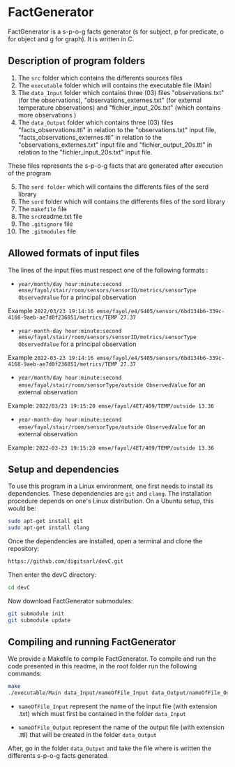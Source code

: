
# FactGenerator

FactGenerator is a s-p-o-g facts generator (s for subject, p for predicate, o for object and g for graph). It is written in C.


## Description of program folders

 1. The ```src``` folder which contains the differents sources files
 2. The ```executable``` folder which will contains the executable file (Main)
 3. The ```data_Input``` folder which contains three (03) files "observations.txt" (for the observations), "observations_externes.txt" (for external temperature observations) and "fichier_input_20s.txt" (which contains more observations ) 
 4. The ```data_Output``` folder which contains three (03) files "facts_observations.ttl" in relation to the "observations.txt" input file, "facts_observations_externes.ttl" in relation to the "observations_externes.txt" input file and "fichier_output_20s.ttl" in relation to the "fichier_input_20s.txt" input file. 
 
 These files represents the s-p-o-g facts that are generated after execution of the program
 
 5. The ```serd folder``` which will contains the differents files of the serd library
 6. The ```sord``` folder which will contains the differents files of the sord library
 7. The ```makefile``` file
 8. The ```src```readme.txt file
 9. The ```.gitignore``` file
 10. The ```.gitmodules``` file
 
 
## Allowed formats of input files

The lines of the input files must respect one of the following formats :

 - ```year/month/day hour:minute:second emse/fayol/stair/room/sensors/sensorID/metrics/sensorType ObservedValue``` for a principal observation
 
 Example ```2022/03/23 19:14:16 emse/fayol/e4/S405/sensors/6bd134b6-339c-4168-9aeb-ae7d0f236851/metrics/TEMP 27.37```
 
 - ```year-month-day hour:minute:second emse/fayol/stair/room/sensors/sensorID/metrics/sensorType ObservedValue``` for a principal observation
 
 Example ```2022-03-23 19:14:16 emse/fayol/e4/S405/sensors/6bd134b6-339c-4168-9aeb-ae7d0f236851/metrics/TEMP 27.37```
 
 - ```year/month/day hour:minute:second emse/fayol/stair/room/sensorType/outside ObservedValue``` for an external observation
 
 Example: ```2022/03/23 19:15:20 emse/fayol/4ET/409/TEMP/outside 13.36``` 
 
 - ```year-month-day hour:minute:second emse/fayol/stair/room/sensorType/outside ObservedValue``` for an external observation
 
 Example: ```2022-03-23 19:15:20 emse/fayol/4ET/409/TEMP/outside 13.36``` 



## Setup and dependencies

To use this program in a Linux environment, one first needs to install its dependencies. These dependencies are ```git``` and ```clang```. The installation procedure depends on one's Linux distribution. On a Ubuntu setup, this would be:

```bash
sudo apt-get install git
sudo apt-get install clang
```

Once the dependencies are installed, open a terminal and clone the repository:

```bash
https://github.com/digitsarl/devC.git
```

Then enter the devC directory:

```bash
cd devC
```

Now download FactGenerator submodules:

```bash
git submodule init
git submodule update
```



## Compiling and running FactGenerator

We provide a Makefile to compile FactGenerator. To compile and run the code presented in this readme, in the root folder run the following commands:
```bash
make
./executable/Main data_Input/nameOfFile_Input data_Output/nameOfFile_Output
```

 - ```nameOfFile_Input``` represent the name of the input file (with extension .txt) which must first be contained in the folder ```data_Input``` 
 
 - ```nameOfFile_Output``` represent the name of the output file (with extension .ttl) that will be created in the folder ```data_Output```
 

After, go in the folder ```data_Output``` and take the file where is written the differents s-p-o-g facts generated.



